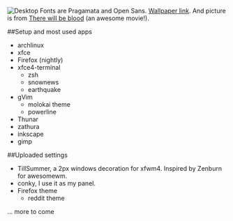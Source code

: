 ![Desktop](http://gniii.org/file/desktop.png)
Fonts are Pragamata and Open Sans. [Wallpaper link](http://wallbase.cc/similar/2607). And picture is from [There will be blood](http://www.imdb.com/title/tt0469494/) (an awesome movie!).

##Setup and most used apps

- archlinux
- xfce
- Firefox (nightly)
- xfce4-terminal
  - zsh
  - snownews
  - earthquake
- gVim
  - molokai theme
  - powerline
- Thunar
- zathura
- inkscape
- gimp

##Uploaded settings

- TillSummer, a 2px windows decoration for xfwm4. Inspired by Zenburn for awesomewm.
- conky, I use it as my panel.
- Firefox theme
  - reddit theme

... more to come
